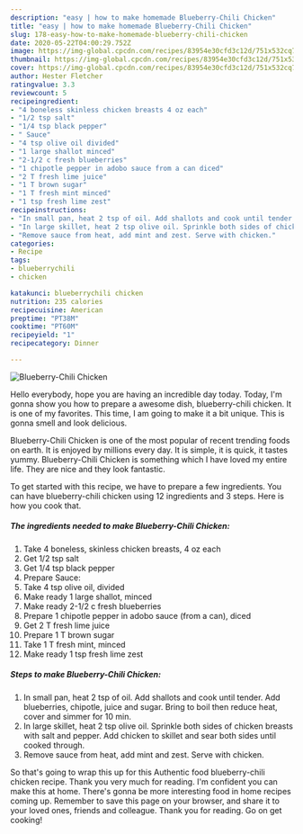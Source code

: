 ```yaml
---
description: "easy | how to make homemade Blueberry-Chili Chicken"
title: "easy | how to make homemade Blueberry-Chili Chicken"
slug: 178-easy-how-to-make-homemade-blueberry-chili-chicken
date: 2020-05-22T04:00:29.752Z
image: https://img-global.cpcdn.com/recipes/83954e30cfd3c12d/751x532cq70/blueberry-chili-chicken-recipe-main-photo.jpg
thumbnail: https://img-global.cpcdn.com/recipes/83954e30cfd3c12d/751x532cq70/blueberry-chili-chicken-recipe-main-photo.jpg
cover: https://img-global.cpcdn.com/recipes/83954e30cfd3c12d/751x532cq70/blueberry-chili-chicken-recipe-main-photo.jpg
author: Hester Fletcher
ratingvalue: 3.3
reviewcount: 5
recipeingredient:
- "4 boneless skinless chicken breasts 4 oz each"
- "1/2 tsp salt"
- "1/4 tsp black pepper"
- " Sauce"
- "4 tsp olive oil divided"
- "1 large shallot minced"
- "2-1/2 c fresh blueberries"
- "1 chipotle pepper in adobo sauce from a can diced"
- "2 T fresh lime juice"
- "1 T brown sugar"
- "1 T fresh mint minced"
- "1 tsp fresh lime zest"
recipeinstructions:
- "In small pan, heat 2 tsp of oil. Add shallots and cook until tender. Add blueberries, chipotle, juice and sugar. Bring to boil then reduce heat, cover and simmer for 10 min."
- "In large skillet, heat 2 tsp olive oil. Sprinkle both sides of chicken breasts with salt and pepper. Add chicken to skillet and sear both sides until cooked through."
- "Remove sauce from heat, add mint and zest. Serve with chicken."
categories:
- Recipe
tags:
- blueberrychili
- chicken

katakunci: blueberrychili chicken 
nutrition: 235 calories
recipecuisine: American
preptime: "PT38M"
cooktime: "PT60M"
recipeyield: "1"
recipecategory: Dinner

---
```



![Blueberry-Chili Chicken](https://img-global.cpcdn.com/recipes/83954e30cfd3c12d/751x532cq70/blueberry-chili-chicken-recipe-main-photo.jpg)

Hello everybody, hope you are having an incredible day today. Today, I'm gonna show you how to prepare a awesome dish, blueberry-chili chicken. It is one of my favorites. This time, I am going to make it a bit unique. This is gonna smell and look delicious.

Blueberry-Chili Chicken is one of the most popular of recent trending foods on earth. It is enjoyed by millions every day. It is simple, it is quick, it tastes yummy. Blueberry-Chili Chicken is something which I have loved my entire life. They are nice and they look fantastic.




To get started with this recipe, we have to prepare a few ingredients. You can have blueberry-chili chicken using 12 ingredients and 3 steps. Here is how you cook that.

<!--inarticleads1-->

##### The ingredients needed to make Blueberry-Chili Chicken:

1. Take 4 boneless, skinless chicken breasts, 4 oz each
1. Get 1/2 tsp salt
1. Get 1/4 tsp black pepper
1. Prepare  Sauce:
1. Take 4 tsp olive oil, divided
1. Make ready 1 large shallot, minced
1. Make ready 2-1/2 c fresh blueberries
1. Prepare 1 chipotle pepper in adobo sauce (from a can), diced
1. Get 2 T fresh lime juice
1. Prepare 1 T brown sugar
1. Take 1 T fresh mint, minced
1. Make ready 1 tsp fresh lime zest




<!--inarticleads2-->

##### Steps to make Blueberry-Chili Chicken:

1. In small pan, heat 2 tsp of oil. Add shallots and cook until tender. Add blueberries, chipotle, juice and sugar. Bring to boil then reduce heat, cover and simmer for 10 min.
1. In large skillet, heat 2 tsp olive oil. Sprinkle both sides of chicken breasts with salt and pepper. Add chicken to skillet and sear both sides until cooked through.
1. Remove sauce from heat, add mint and zest. Serve with chicken.




So that's going to wrap this up for this Authentic food blueberry-chili chicken recipe. Thank you very much for reading. I'm confident you can make this at home. There's gonna be more interesting food in home recipes coming up. Remember to save this page on your browser, and share it to your loved ones, friends and colleague. Thank you for reading. Go on get cooking!
